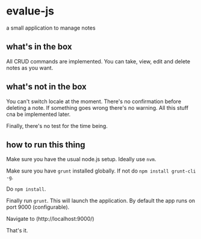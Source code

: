 # evalue-js

a small application to manage notes

## what's in the box
All CRUD commands are implemented. You can take, view, edit and delete notes as you want.

## what's not in the box
You can't switch locale at the moment. There's no confirmation before deleting a note. If something goes wrong there's no warning. All this stuff cna be implemented later.

Finally, there's no test for the time being. 

## how to run this thing
Make sure you have the usual node.js setup. Ideally use `nvm`.

Make sure you have `grunt` installed globally. If not do `npm install grunt-cli -g`.
 
Do `npm install`.

Finally run `grunt`. This will launch the application. By default the app runs on port 9000 (configurable).

Navigate to (http://localhost:9000/)

That's it.
